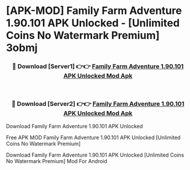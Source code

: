 # [APK-MOD] Family Farm Adventure 1.90.101 APK Unlocked - [Unlimited Coins No Watermark Premium] 3obmj



<div align="center">
<h3>🔴 Download [Server1] 👉👉 <a href="https://momento.my/?title=Family_Farm_Adventure_1.90.101_APK_Unlocked">Family Farm Adventure 1.90.101 APK Unlocked Mod Apk</a></h3><br>

<h3>🔴 Download [Server2] 👉👉 <a href="https://momento.my/?title=Family_Farm_Adventure_1.90.101_APK_Unlocked">Family Farm Adventure 1.90.101 APK Unlocked Mod Apk</a></h3>
</div>



Download Family Farm Adventure 1.90.101 APK Unlocked 

Free APK MOD Family Farm Adventure 1.90.101 APK Unlocked [Unlimited Coins No Watermark Premium]

Download Family Farm Adventure 1.90.101 APK Unlocked [Unlimited Coins No Watermark Premium] Mod For Android
